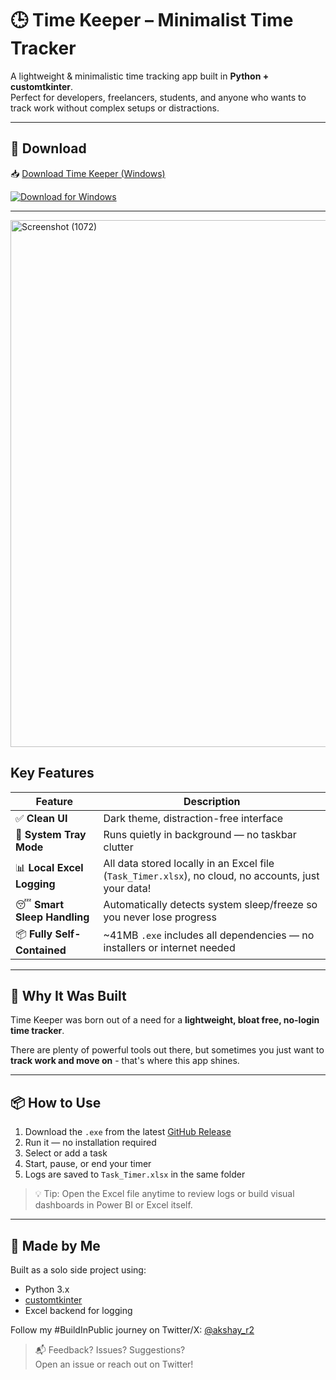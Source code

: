 # 🕒 Time Keeper – Minimalist Time Tracker

A lightweight & minimalistic time tracking app built in **Python + customtkinter**.  
Perfect for developers, freelancers, students, and anyone who wants to track work without complex setups or distractions.

---
## 💾 Download

📥 [Download Time Keeper (Windows)](https://github.com/a-k-14/time_keeper/releases/v1.1)

[![Download for Windows](https://img.shields.io/badge/Download-Windows-blue?logo=windows)](https://github.com/a-k-14/time_keeper/releases/v1.1)

---
<img width="1265" height="843" alt="Screenshot (1072)" src="https://github.com/user-attachments/assets/bc925e60-fa98-407c-9bbc-f9a814133f9c" />


## Key Features

| Feature | Description |
|--------|-------------|
| ✅ **Clean UI** | Dark theme, distraction-free interface |
| 🤫 **System Tray Mode** | Runs quietly in background — no taskbar clutter |
| 📊 **Local Excel Logging** | All data stored locally in an Excel file (`Task_Timer.xlsx`), no cloud, no accounts, just your data! |
| 😴 **Smart Sleep Handling** | Automatically detects system sleep/freeze so you never lose progress |
| 📦 **Fully Self-Contained** | ~41MB `.exe` includes all dependencies — no installers or internet needed |

---

## 🧠 Why It Was Built

Time Keeper was born out of a need for a **lightweight, bloat free, no-login time tracker**.

There are plenty of powerful tools out there, but sometimes you just want to **track work and move on** - that's where this app shines.

---

## 📦 How to Use

1. Download the `.exe` from the latest [GitHub Release](https://github.com/a-k-14/time_keeper/releases/v1.1)
2. Run it — no installation required
3. Select or add a task
4. Start, pause, or end your timer
5. Logs are saved to `Task_Timer.xlsx` in the same folder

> 💡 Tip: Open the Excel file anytime to review logs or build visual dashboards in Power BI or Excel itself.

---

## 🚀 Made by Me

Built as a solo side project using:
- Python 3.x
- [customtkinter](https://github.com/TomSchimansky/CustomTkinter )
- Excel backend for logging

Follow my #BuildInPublic journey on Twitter/X: [@akshay_r2](https://x.com/akshay_r2)



> 📬 Feedback? Issues? Suggestions?  
Open an issue or reach out on Twitter!
